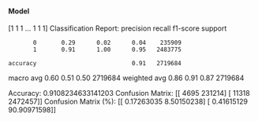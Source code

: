 #### Model
[1 1 1 ... 1 1 1]
Classification Report:
              precision    recall  f1-score   support

           0       0.29      0.02      0.04    235909
           1       0.91      1.00      0.95   2483775

    accuracy                           0.91   2719684
   macro avg       0.60      0.51      0.50   2719684
weighted avg       0.86      0.91      0.87   2719684

Accuracy: 0.9108234633141203
Confusion Matrix:
[[   4695  231214]
 [  11318 2472457]]
Confusion Matrix (%):
[[ 0.17263035  8.50150238]
 [ 0.41615129 90.90971598]]

